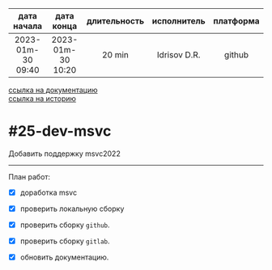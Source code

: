 |    дата начала    |    дата конца     | длительность | исполнитель  | платформа |
|:-----------------:|:-----------------:|:------------:|:------------:|:---------:|
| 2023-01m-30 09:40 | 2023-01m-30 10:20 |    20 min    | Idrisov D.R. |  github   |

[ссылка на документацию](../docs.md)  
[ссылка на историю](../history.md#-v006)  

#25-dev-msvc
============
Добавить поддержку msvc2022  

--------------------------------------------------------------------------------

План работ:  
  - [x] доработка msvc
  - [x] проверить локальную сборку
  - [x] проверить сборку `github`.  
  - [x] проверить сборку `gitlab`.  
  - [x] обновить документацию.  


